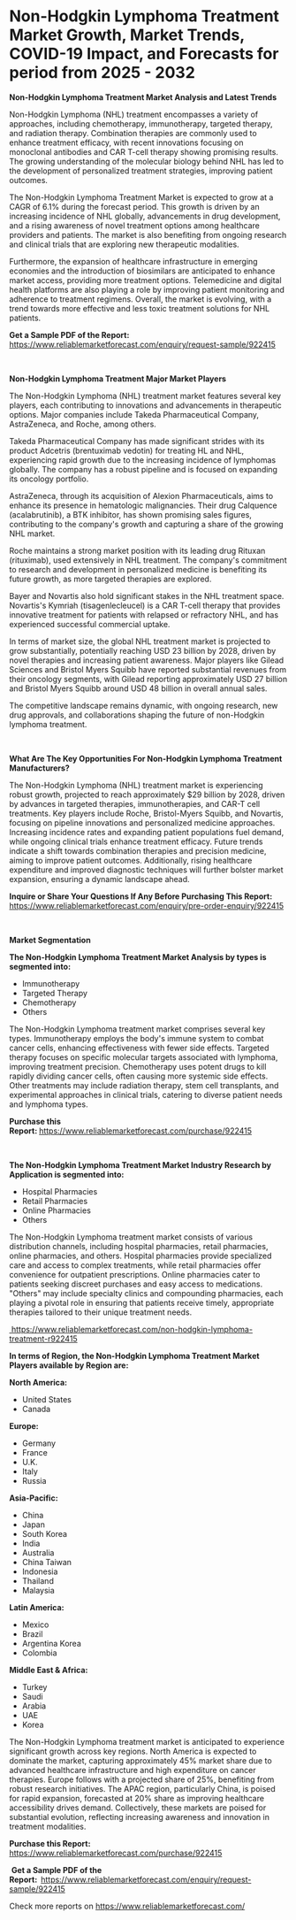 <p><h1>Non-Hodgkin Lymphoma Treatment Market Growth, Market Trends, COVID-19 Impact, and Forecasts for period from 2025 - 2032</h1></p><p><strong>Non-Hodgkin Lymphoma Treatment Market Analysis and Latest Trends</strong></p>
<p><p>Non-Hodgkin Lymphoma (NHL) treatment encompasses a variety of approaches, including chemotherapy, immunotherapy, targeted therapy, and radiation therapy. Combination therapies are commonly used to enhance treatment efficacy, with recent innovations focusing on monoclonal antibodies and CAR T-cell therapy showing promising results. The growing understanding of the molecular biology behind NHL has led to the development of personalized treatment strategies, improving patient outcomes.</p><p>The Non-Hodgkin Lymphoma Treatment Market is expected to grow at a CAGR of 6.1% during the forecast period. This growth is driven by an increasing incidence of NHL globally, advancements in drug development, and a rising awareness of novel treatment options among healthcare providers and patients. The market is also benefiting from ongoing research and clinical trials that are exploring new therapeutic modalities.</p><p>Furthermore, the expansion of healthcare infrastructure in emerging economies and the introduction of biosimilars are anticipated to enhance market access, providing more treatment options. Telemedicine and digital health platforms are also playing a role by improving patient monitoring and adherence to treatment regimens. Overall, the market is evolving, with a trend towards more effective and less toxic treatment solutions for NHL patients.</p></p>
<p><strong>Get a Sample PDF of the Report:&nbsp;</strong> <a href="https://www.reliablemarketforecast.com/enquiry/request-sample/922415?utm_campaign=2481&utm_medium=2&utm_source=Github&utm_content=ia&utm_term=08032025&utm_id=non-hodgkin-lymphoma-treatment">https://www.reliablemarketforecast.com/enquiry/request-sample/922415</a></p>
<p>&nbsp;</p>
<p><strong>Non-Hodgkin Lymphoma Treatment Major Market Players</strong></p>
<p><p>The Non-Hodgkin Lymphoma (NHL) treatment market features several key players, each contributing to innovations and advancements in therapeutic options. Major companies include Takeda Pharmaceutical Company, AstraZeneca, and Roche, among others.</p><p>Takeda Pharmaceutical Company has made significant strides with its product Adcetris (brentuximab vedotin) for treating HL and NHL, experiencing rapid growth due to the increasing incidence of lymphomas globally. The company has a robust pipeline and is focused on expanding its oncology portfolio.</p><p>AstraZeneca, through its acquisition of Alexion Pharmaceuticals, aims to enhance its presence in hematologic malignancies. Their drug Calquence (acalabrutinib), a BTK inhibitor, has shown promising sales figures, contributing to the company's growth and capturing a share of the growing NHL market.</p><p>Roche maintains a strong market position with its leading drug Rituxan (rituximab), used extensively in NHL treatment. The company's commitment to research and development in personalized medicine is benefiting its future growth, as more targeted therapies are explored.</p><p>Bayer and Novartis also hold significant stakes in the NHL treatment space. Novartis's Kymriah (tisagenlecleucel) is a CAR T-cell therapy that provides innovative treatment for patients with relapsed or refractory NHL, and has experienced successful commercial uptake.</p><p>In terms of market size, the global NHL treatment market is projected to grow substantially, potentially reaching USD 23 billion by 2028, driven by novel therapies and increasing patient awareness. Major players like Gilead Sciences and Bristol Myers Squibb have reported substantial revenues from their oncology segments, with Gilead reporting approximately USD 27 billion and Bristol Myers Squibb around USD 48 billion in overall annual sales.</p><p>The competitive landscape remains dynamic, with ongoing research, new drug approvals, and collaborations shaping the future of non-Hodgkin lymphoma treatment.</p></p>
<p>&nbsp;</p>
<p><strong>What Are The Key Opportunities For Non-Hodgkin Lymphoma Treatment Manufacturers?</strong></p>
<p><p>The Non-Hodgkin Lymphoma (NHL) treatment market is experiencing robust growth, projected to reach approximately $29 billion by 2028, driven by advances in targeted therapies, immunotherapies, and CAR-T cell treatments. Key players include Roche, Bristol-Myers Squibb, and Novartis, focusing on pipeline innovations and personalized medicine approaches. Increasing incidence rates and expanding patient populations fuel demand, while ongoing clinical trials enhance treatment efficacy. Future trends indicate a shift towards combination therapies and precision medicine, aiming to improve patient outcomes. Additionally, rising healthcare expenditure and improved diagnostic techniques will further bolster market expansion, ensuring a dynamic landscape ahead.</p></p>
<p><strong>Inquire or Share Your Questions If Any Before Purchasing This Report:</strong> <a href="https://www.reliablemarketforecast.com/enquiry/pre-order-enquiry/922415?utm_campaign=2481&utm_medium=2&utm_source=Github&utm_content=ia&utm_term=08032025&utm_id=non-hodgkin-lymphoma-treatment">https://www.reliablemarketforecast.com/enquiry/pre-order-enquiry/922415</a></p>
<p>&nbsp;</p>
<p><strong>Market Segmentation</strong></p>
<p><strong>The Non-Hodgkin Lymphoma Treatment Market Analysis by types is segmented into:</strong></p>
<p><ul><li>Immunotherapy</li><li>Targeted Therapy</li><li>Chemotherapy</li><li>Others</li></ul></p>
<p><p>The Non-Hodgkin Lymphoma treatment market comprises several key types. Immunotherapy employs the body's immune system to combat cancer cells, enhancing effectiveness with fewer side effects. Targeted therapy focuses on specific molecular targets associated with lymphoma, improving treatment precision. Chemotherapy uses potent drugs to kill rapidly dividing cancer cells, often causing more systemic side effects. Other treatments may include radiation therapy, stem cell transplants, and experimental approaches in clinical trials, catering to diverse patient needs and lymphoma types.</p></p>
<p><strong>Purchase this Report:&nbsp;</strong><a href="https://www.reliablemarketforecast.com/purchase/922415?utm_campaign=2481&utm_medium=2&utm_source=Github&utm_content=ia&utm_term=08032025&utm_id=non-hodgkin-lymphoma-treatment">https://www.reliablemarketforecast.com/purchase/922415</a></p>
<p>&nbsp;</p>
<p><strong>The Non-Hodgkin Lymphoma Treatment Market Industry Research by Application is segmented into:</strong></p>
<p><ul><li>Hospital Pharmacies</li><li>Retail Pharmacies</li><li>Online Pharmacies</li><li>Others</li></ul></p>
<p><p>The Non-Hodgkin Lymphoma treatment market consists of various distribution channels, including hospital pharmacies, retail pharmacies, online pharmacies, and others. Hospital pharmacies provide specialized care and access to complex treatments, while retail pharmacies offer convenience for outpatient prescriptions. Online pharmacies cater to patients seeking discreet purchases and easy access to medications. "Others" may include specialty clinics and compounding pharmacies, each playing a pivotal role in ensuring that patients receive timely, appropriate therapies tailored to their unique treatment needs.</p></p>
<p><a href="https://www.reliablemarketforecast.com/non-hodgkin-lymphoma-treatment-r922415?utm_campaign=2481&utm_medium=2&utm_source=Github&utm_content=ia&utm_term=08032025&utm_id=non-hodgkin-lymphoma-treatment">&nbsp;https://www.reliablemarketforecast.com/non-hodgkin-lymphoma-treatment-r922415</a></p>
<p><strong>In terms of Region, the Non-Hodgkin Lymphoma Treatment Market Players available by Region are:</strong></p>
<p>
    <p> <strong> North America: </strong>
        <ul>
            <li>United States</li>
            <li>Canada</li>
        </ul>
        </p> 
    <p> <strong> Europe: </strong>
        <ul>
            <li>Germany</li>
            <li>France</li>
            <li>U.K.</li>
            <li>Italy</li>
            <li>Russia</li>
        </ul>
        </p> 
    <p> <strong> Asia-Pacific: </strong>
        <ul>
            <li>China</li>
            <li>Japan</li>
            <li>South Korea</li>
            <li>India</li>
            <li>Australia</li>
            <li>China Taiwan</li>
            <li>Indonesia</li>
            <li>Thailand</li>
            <li>Malaysia</li>
        </ul>
        </p> 
    <p> <strong> Latin America: </strong>
        <ul>
            <li>Mexico</li>
            <li>Brazil</li>
            <li>Argentina Korea</li>
            <li>Colombia</li>
        </ul>
        </p> 
    <p> <strong> Middle East & Africa: </strong>
        <ul>
            <li>Turkey</li>
            <li>Saudi</li>
            <li>Arabia</li>
            <li>UAE</li>
            <li>Korea</li>
        </ul>
    </p>
    </p>
<p><p>The Non-Hodgkin Lymphoma treatment market is anticipated to experience significant growth across key regions. North America is expected to dominate the market, capturing approximately 45% market share due to advanced healthcare infrastructure and high expenditure on cancer therapies. Europe follows with a projected share of 25%, benefiting from robust research initiatives. The APAC region, particularly China, is poised for rapid expansion, forecasted at 20% share as improving healthcare accessibility drives demand. Collectively, these markets are poised for substantial evolution, reflecting increasing awareness and innovation in treatment modalities.</p></p>
<p><strong>Purchase this Report: </strong><a href="https://www.reliablemarketforecast.com/purchase/922415?utm_campaign=2481&utm_medium=2&utm_source=Github&utm_content=ia&utm_term=08032025&utm_id=non-hodgkin-lymphoma-treatment">https://www.reliablemarketforecast.com/purchase/922415</a></p>
<p>&nbsp;<strong>Get a Sample PDF of the Report:&nbsp;&nbsp;</strong><a href="https://www.reliablemarketforecast.com/enquiry/request-sample/922415?utm_campaign=2481&utm_medium=2&utm_source=Github&utm_content=ia&utm_term=08032025&utm_id=non-hodgkin-lymphoma-treatment">https://www.reliablemarketforecast.com/enquiry/request-sample/922415</a></p>
<p><strong></strong></p>
<p>Check more reports on <a href="https://www.reliablemarketforecast.com/?utm_campaign=2481&utm_medium=2&utm_source=Github&utm_content=ia&utm_term=08032025&utm_id=non-hodgkin-lymphoma-treatment">https://www.reliablemarketforecast.com/</a></p>